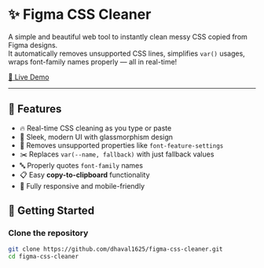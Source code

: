 # ✨ Figma CSS Cleaner

A simple and beautiful web tool to instantly clean messy CSS copied from Figma designs.  
It automatically removes unsupported CSS lines, simplifies `var()` usages, wraps font-family names properly — all in real-time!

[🚀 Live Demo](https://figmacsscleaner.netlify.app/)

---

## 🎯 Features

-  🔥 Real-time CSS cleaning as you type or paste
-  🎨 Sleek, modern UI with glassmorphism design
-  🚫 Removes unsupported properties like `font-feature-settings`
-  ✂️ Replaces `var(--name, fallback)` with just fallback values
-  🔤 Properly quotes `font-family` names
-  📋 Easy **copy-to-clipboard** functionality
-  📱 Fully responsive and mobile-friendly

## 🚀 Getting Started

### Clone the repository

```bash
git clone https://github.com/dhaval1625/figma-css-cleaner.git
cd figma-css-cleaner
```
